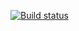 [![Build status](https://ci.appveyor.com/api/projects/status/clnbw62qvtro8s5j/branch/master?svg=true)](https://ci.appveyor.com/project/pavlovavd/api/branch/master)
